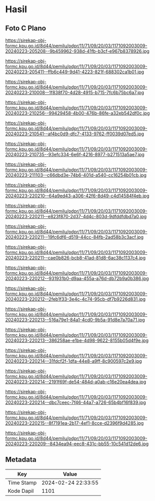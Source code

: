 # Hasil

## Foto C Plano

https://sirekap-obj-formc.kpu.go.id/8d44/pemilu/pdpr/11/71/09/20/03/1171092003009-20240223-205208--9b459962-938d-41fb-b3cf-e967b8378926.jpg

https://sirekap-obj-formc.kpu.go.id/8d44/pemilu/pdpr/11/71/09/20/03/1171092003009-20240223-205411--ffb6c449-9d41-4223-821f-688302ca1b01.jpg

https://sirekap-obj-formc.kpu.go.id/8d44/pemilu/pdpr/11/71/09/20/03/1171092003009-20240223-210008--1f838f70-4d28-4915-b715-7fc6b75bc6a7.jpg

https://sirekap-obj-formc.kpu.go.id/8d44/pemilu/pdpr/11/71/09/20/03/1171092003009-20240223-210256--99429458-4b00-476b-86fe-a32eb542df0c.jpg

https://sirekap-obj-formc.kpu.go.id/8d44/pemilu/pdpr/11/71/09/20/03/1171092003009-20240223-210541--af4bc0d9-dfc7-4133-9762-ff0039d07ed5.jpg

https://sirekap-obj-formc.kpu.go.id/8d44/pemilu/pdpr/11/71/09/20/03/1171092003009-20240223-210735--93efc334-6e6f-4216-8977-b271513a5ae7.jpg

https://sirekap-obj-formc.kpu.go.id/8d44/pemilu/pdpr/11/71/09/20/03/1171092003009-20240223-211103--c66dbd3e-74b6-401d-a540-cc16254b01cb.jpg

https://sirekap-obj-formc.kpu.go.id/8d44/pemilu/pdpr/11/71/09/20/03/1171092003009-20240223-220210--64a9ed43-a306-42f6-8d49-c4d14584f4eb.jpg

https://sirekap-obj-formc.kpu.go.id/8d44/pemilu/pdpr/11/71/09/20/03/1171092003009-20240223-220211--e823f870-2d37-4d4c-803d-9dfddfdbd7a0.jpg

https://sirekap-obj-formc.kpu.go.id/8d44/pemilu/pdpr/11/71/09/20/03/1171092003009-20240223-220211--19fc6df6-d519-44cc-84fb-2ad58b3c3acf.jpg

https://sirekap-obj-formc.kpu.go.id/8d44/pemilu/pdpr/11/71/09/20/03/1171092003009-20240223-220211--cae0b826-bcb8-41ad-81d8-6ac38c1137c4.jpg

https://sirekap-obj-formc.kpu.go.id/8d44/pemilu/pdpr/11/71/09/20/03/1171092003009-20240223-220212--931931b0-d9aa-455a-a76d-db72b9a0b386.jpg

https://sirekap-obj-formc.kpu.go.id/8d44/pemilu/pdpr/11/71/09/20/03/1171092003009-20240223-220212--2feb1f33-3e4c-4c74-95cb-df7b9226d831.jpg

https://sirekap-obj-formc.kpu.go.id/8d44/pemilu/pdpr/11/71/09/20/03/1171092003009-20240223-220213--516a79e1-84a1-4cd0-9b5a-91d8e7a70a71.jpg

https://sirekap-obj-formc.kpu.go.id/8d44/pemilu/pdpr/11/71/09/20/03/1171092003009-20240223-220213--386258ae-e1be-4d98-9622-8155b05d4f9e.jpg

https://sirekap-obj-formc.kpu.go.id/8d44/pemilu/pdpr/11/71/09/20/03/1171092003009-20240223-220214--31fdcf2f-1dfa-44e8-a9ff-8c900597c2e9.jpg

https://sirekap-obj-formc.kpu.go.id/8d44/pemilu/pdpr/11/71/09/20/03/1171092003009-20240223-220214--2191f69f-de54-484d-a0ab-c16e20ea4dea.jpg

https://sirekap-obj-formc.kpu.go.id/8d44/pemilu/pdpr/11/71/09/20/03/1171092003009-20240223-220214--dbc7ceec-7f46-44a7-a726-65b4bf16f839.jpg

https://sirekap-obj-formc.kpu.go.id/8d44/pemilu/pdpr/11/71/09/20/03/1171092003009-20240223-220215--8f7191ea-2b17-4ef1-8cce-d2396f9d4285.jpg

https://sirekap-obj-formc.kpu.go.id/8d44/pemilu/pdpr/11/71/09/20/03/1171092003009-20240223-220209--8434ea94-eec8-431c-bb55-10c541d12de6.jpg


## Metadata

| Key        | Value               |
| ---------- | ------------------- |
| Time Stamp | 2024-02-24 22:33:55 |
| Kode Dapil | 1101                |



